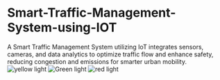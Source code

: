 # Smart-Traffic-Management-System-using-IOT
A Smart Traffic Management System utilizing IoT integrates sensors, cameras, and data analytics to optimize traffic flow and enhance safety, reducing congestion and emissions for smarter urban mobility.
![yellow light](https://github.com/avinashj2003/Smart-Traffic-Management-System-using-IOT/assets/140947442/a66b2037-e73d-4483-bd67-32678027c06e)
![Green light](https://github.com/avinashj2003/Smart-Traffic-Management-System-using-IOT/assets/140947442/59b7b9ed-1c8e-4572-b54e-c190e6e0c7f7)
![red light](https://github.com/avinashj2003/Smart-Traffic-Management-System-using-IOT/assets/140947442/da7a29f4-4932-4632-8f3d-b80d2423439b)
